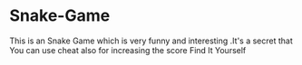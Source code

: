# Snake-Game
This is an Snake Game which is very funny and interesting .It's a secret that You can use cheat also for increasing the score Find It Yourself 
